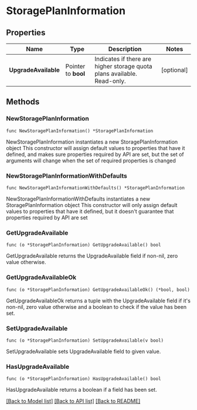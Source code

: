 # StoragePlanInformation

## Properties

Name | Type | Description | Notes
------------ | ------------- | ------------- | -------------
**UpgradeAvailable** | Pointer to **bool** | Indicates if there are higher storage quota plans available. Read-only. | [optional] 

## Methods

### NewStoragePlanInformation

`func NewStoragePlanInformation() *StoragePlanInformation`

NewStoragePlanInformation instantiates a new StoragePlanInformation object
This constructor will assign default values to properties that have it defined,
and makes sure properties required by API are set, but the set of arguments
will change when the set of required properties is changed

### NewStoragePlanInformationWithDefaults

`func NewStoragePlanInformationWithDefaults() *StoragePlanInformation`

NewStoragePlanInformationWithDefaults instantiates a new StoragePlanInformation object
This constructor will only assign default values to properties that have it defined,
but it doesn't guarantee that properties required by API are set

### GetUpgradeAvailable

`func (o *StoragePlanInformation) GetUpgradeAvailable() bool`

GetUpgradeAvailable returns the UpgradeAvailable field if non-nil, zero value otherwise.

### GetUpgradeAvailableOk

`func (o *StoragePlanInformation) GetUpgradeAvailableOk() (*bool, bool)`

GetUpgradeAvailableOk returns a tuple with the UpgradeAvailable field if it's non-nil, zero value otherwise
and a boolean to check if the value has been set.

### SetUpgradeAvailable

`func (o *StoragePlanInformation) SetUpgradeAvailable(v bool)`

SetUpgradeAvailable sets UpgradeAvailable field to given value.

### HasUpgradeAvailable

`func (o *StoragePlanInformation) HasUpgradeAvailable() bool`

HasUpgradeAvailable returns a boolean if a field has been set.


[[Back to Model list]](../README.md#documentation-for-models) [[Back to API list]](../README.md#documentation-for-api-endpoints) [[Back to README]](../README.md)


